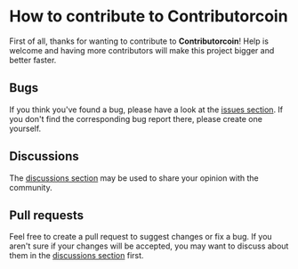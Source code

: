 # How to contribute to Contributorcoin

First of all, thanks for wanting to contribute to **Contributorcoin**! Help is
welcome and having more contributors will make this project bigger and better faster.

## Bugs

If you think you've found a bug, please have a look at the
[issues section](https://github.com/contributorcoin/contributorcoin/issues). If you don't find the
corresponding bug report there, please create one yourself.

## Discussions

The [discussions section](https://github.com/contributorcoin/contributorcoin/discussions) may
be used to share your opinion with the community.

## Pull requests

Feel free to create a pull request to suggest changes or fix a bug. If you aren't sure if your changes
will be accepted, you may want to discuss about them in the
[discussions section](https://github.com/contributorcoin/contributorcoin/discussions) first.
